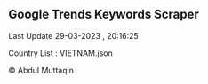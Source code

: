 

## Google Trends Keywords Scraper 
 
Last Update 29-03-2023 , 20:16:25

Country List :
VIETNAM.json



© Abdul Muttaqin 
